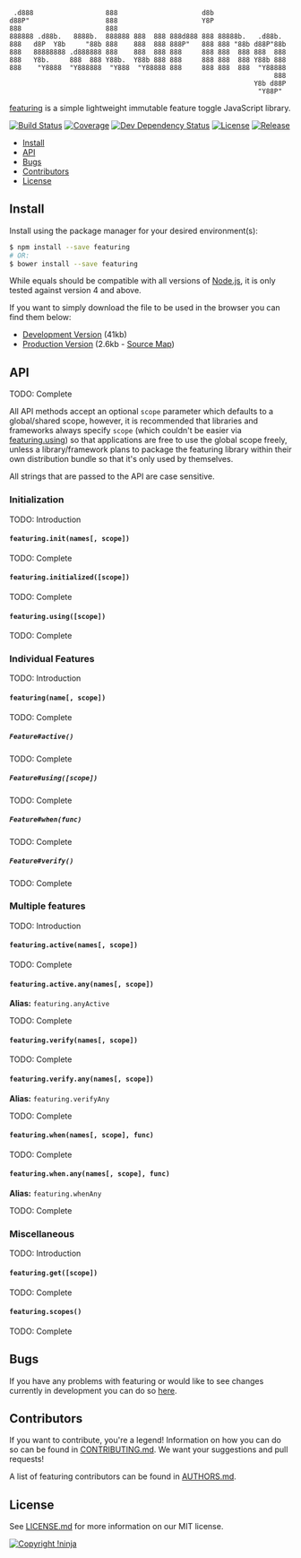      .d888                  888                     d8b
    d88P"                   888                     Y8P
    888                     888
    888888 .d88b.   8888b.  888888 888  888 888d888 888 88888b.   .d88b.
    888   d8P  Y8b     "88b 888    888  888 888P"   888 888 "88b d88P"88b
    888   88888888 .d888888 888    888  888 888     888 888  888 888  888
    888   Y8b.     888  888 Y88b.  Y88b 888 888     888 888  888 Y88b 888
    888    "Y8888  "Y888888  "Y888  "Y88888 888     888 888  888  "Y88888
                                                                      888
                                                                 Y8b d88P
                                                                  "Y88P"

[featuring](https://github.com/NotNinja/featuring) is a simple lightweight immutable feature toggle JavaScript library.

[![Build Status](https://img.shields.io/travis/NotNinja/featuring/develop.svg?style=flat-square)](https://travis-ci.org/NotNinja/featuring)
[![Coverage](https://img.shields.io/coveralls/NotNinja/featuring/develop.svg?style=flat-square)](https://coveralls.io/github/NotNinja/featuring)
[![Dev Dependency Status](https://img.shields.io/david/dev/NotNinja/featuring.svg?style=flat-square)](https://david-dm.org/NotNinja/featuring?type=dev)
[![License](https://img.shields.io/npm/l/featuring.svg?style=flat-square)](https://github.com/NotNinja/featuring/blob/master/LICENSE.md)
[![Release](https://img.shields.io/npm/v/featuring.svg?style=flat-square)](https://www.npmjs.com/package/featuring)

* [Install](#install)
* [API](#api)
* [Bugs](#bugs)
* [Contributors](#contributors)
* [License](#license)

## Install

Install using the package manager for your desired environment(s):

``` bash
$ npm install --save featuring
# OR:
$ bower install --save featuring
```

While equals should be compatible with all versions of [Node.js](https://nodejs.org), it is only tested against version
4 and above.

If you want to simply download the file to be used in the browser you can find them below:

* [Development Version](https://cdn.rawgit.com/NotNinja/featuring/master/dist/featuring.js) (41kb)
* [Production Version](https://cdn.rawgit.com/NotNinja/featuring/master/dist/featuring.min.js) (2.6kb - [Source Map](https://cdn.rawgit.com/NotNinja/featuring/master/dist/featuring.min.js.map))

## API

TODO: Complete

All API methods accept an optional `scope` parameter which defaults to a global/shared scope, however, it is recommended
that libraries and frameworks always specify `scope` (which couldn't be easier via
[featuring.using](#featuringusingscope)) so that applications are free to use the global scope freely, unless a
library/framework plans to package the featuring library within their own distribution bundle so that it's only used by
themselves.

All strings that are passed to the API are case sensitive.

### Initialization

TODO: Introduction

#### `featuring.init(names[, scope])`

TODO: Complete

#### `featuring.initialized([scope])`

TODO: Complete

#### `featuring.using([scope])`

TODO: Complete

### Individual Features

TODO: Introduction

#### `featuring(name[, scope])`

TODO: Complete

##### `Feature#active()`

TODO: Complete

##### `Feature#using([scope])`

TODO: Complete

##### `Feature#when(func)`

TODO: Complete

##### `Feature#verify()`

TODO: Complete

### Multiple features

TODO: Introduction

#### `featuring.active(names[, scope])`

TODO: Complete

#### `featuring.active.any(names[, scope])`

**Alias:** `featuring.anyActive`

TODO: Complete

#### `featuring.verify(names[, scope])`

TODO: Complete

#### `featuring.verify.any(names[, scope])`

**Alias:** `featuring.verifyAny`

TODO: Complete

#### `featuring.when(names[, scope], func)`

TODO: Complete

#### `featuring.when.any(names[, scope], func)`

**Alias:** `featuring.whenAny`

TODO: Complete

### Miscellaneous

TODO: Introduction

#### `featuring.get([scope])`

TODO: Complete

#### `featuring.scopes()`

TODO: Complete

## Bugs

If you have any problems with featuring or would like to see changes currently in development you can do so
[here](https://github.com/NotNinja/featuring/issues).

## Contributors

If you want to contribute, you're a legend! Information on how you can do so can be found in
[CONTRIBUTING.md](https://github.com/NotNinja/featuring/blob/master/CONTRIBUTING.md). We want your suggestions and pull
requests!

A list of featuring contributors can be found in
[AUTHORS.md](https://github.com/NotNinja/featuring/blob/master/AUTHORS.md).

## License

See [LICENSE.md](https://github.com/NotNinja/featuring/raw/master/LICENSE.md) for more information on our MIT license.

[![Copyright !ninja](https://cdn.rawgit.com/NotNinja/branding/master/assets/copyright/base/not-ninja-copyright-186x25.png)](https://not.ninja)
